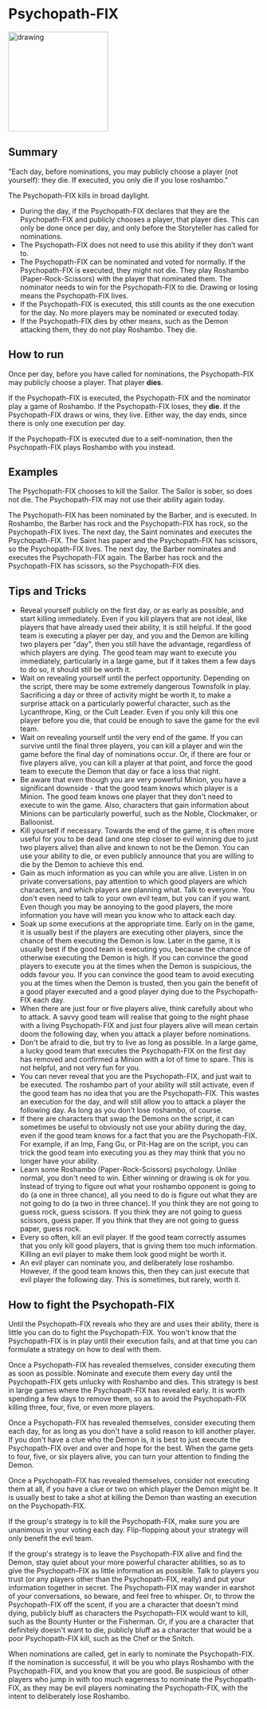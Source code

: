 # Psychopath-FIX

<img src="https://wiki.bloodontheclocktower.com/images/a/a3/Icon_psychopath.png" alt="drawing" width="200"/>

## Summary
"Each day, before nominations, you may publicly choose a player (not yourself): they die. If executed, you only die if you lose roshambo."

The Psychopath-FIX kills in broad daylight.
- During the day, if the Psychopath-FIX declares that they are the Psychopath-FIX and publicly chooses a player, that player dies. This can only be done once per day, and only before the Storyteller has called for nominations.
- The Psychopath-FIX does not need to use this ability if they don’t want to.
- The Psychopath-FIX can be nominated and voted for normally. If the Psychopath-FIX is executed, they might not die. They play Roshambo (Paper-Rock-Scissors) with the player that nominated them. The nominator needs to win for the Psychopath-FIX to die. Drawing or losing means the Psychopath-FIX lives.
- If the Psychopath-FIX is executed, this still counts as the one execution for the day. No more players may be nominated or executed today.
- If the Psychopath-FIX dies by other means, such as the Demon attacking them, they do not play Roshambo. They die.

## How to run
Once per day, before you have called for nominations, the Psychopath-FIX may publicly choose a player. That player **dies**.

If the Psychopath-FIX is executed, the Psychopath-FIX and the nominator play a game of Roshambo. If the Psychopath-FIX loses, they **die**. If the Psychopath-FIX draws or wins, they live. Either way, the day ends, since there is only one execution per day.

If the Psychopath-FIX is executed due to a self-nomination, then the Psychopath-FIX plays Roshambo with you instead.

## Examples

The Psychopath-FIX chooses to kill the Sailor. The Sailor is sober, so does not die. The Psychopath-FIX may not use their ability again today.

The Psychopath-FIX has been nominated by the Barber, and is executed. In Roshambo, the Barber has rock and the Psychopath-FIX has rock, so the Psychopath-FIX lives. The next day, the Saint nominates and executes the Psychopath-FIX. The Saint has paper and the Psychopath-FIX has scissors, so the Psychopath-FIX lives. The next day, the Barber nominates and executes the Psychopath-FIX again. The Barber has rock and the Psychopath-FIX has scissors, so the Psychopath-FIX dies.

## Tips and Tricks

- Reveal yourself publicly on the first day, or as early as possible, and start killing immediately. Even if you kill players that are not ideal, like players that have already used their ability, it is still helpful. If the good team is executing a player per day, and you and the Demon are killing two players per "day", then you still have the advantage, regardless of which players are dying. The good team may want to execute you immediately, particularly in a large game, but if it takes them a few days to do so, it should still be worth it.
- Wait on revealing yourself until the perfect opportunity. Depending on the script, there may be some extremely dangerous Townsfolk in play. Sacrificing a day or three of activity might be worth it, to make a surprise attack on a particularly powerful character, such as the Lycanthrope, King, or the Cult Leader. Even if you only kill this one player before you die, that could be enough to save the game for the evil team.
- Wait on revealing yourself until the very end of the game. If you can survive until the final three players, you can kill a player and win the game before the final day of nominations occur. Or, if there are four or five players alive, you can kill a player at that point, and force the good team to execute the Demon that day or face a loss that night.
- Be aware that even though you are very powerful Minion, you have a significant downside - that the good team knows which player is a Minion. The good team knows one player that they don't need to execute to win the game. Also, characters that gain information about Minions can be particularly powerful, such as the Noble, Clockmaker, or Balloonist.
- Kill yourself if necessary. Towards the end of the game, it is often more useful for you to be dead (and one step closer to evil winning due to just two players alive) than alive and known to not be the Demon. You can use your ability to die, or even publicly announce that you are willing to die by the Demon to achieve this end.
- Gain as much information as you can while you are alive. Listen in on private conversations, pay attention to which good players are which characters, and which players are planning what. Talk to everyone. You don't even need to talk to your own evil team, but you can if you want. Even though you may be annoying to the good players, the more information you have will mean you know who to attack each day.
- Soak up some executions at the appropriate time. Early on in the game, it is usually best if the players are executing other players, since the chance of them executing the Demon is low. Later in the game, it is usually best if the good team is executing you, because the chance of otherwise executing the Demon is high. If you can convince the good players to execute you at the times when the Demon is suspicious, the odds favour you. If you can convince the good team to avoid executing you at the times when the Demon is trusted, then you gain the benefit of a good player executed and a good player dying due to the Psychopath-FIX each day.
- When there are just four or five players alive, think carefully about who to attack. A savvy good team will realise that going to the night phase with a living Psychopath-FIX and just four players alive will mean certain doom the following day, when you attack a player before nominations.
- Don't be afraid to die, but try to live as long as possible. In a large game, a lucky good team that executes the Psychopath-FIX on the first day has removed and confirmed a Minion with a lot of time to spare. This is not helpful, and not very fun for you.
- You can never reveal that you are the Psychopath-FIX, and just wait to be executed. The roshambo part of your ability will still activate, even if the good team has no idea that you are the Psychopath-FIX. This wastes an execution for the day, and will still allow you to attack a player the following day. As long as you don't lose roshambo, of course.
- If there are characters that swap the Demons on the script, it can sometimes be useful to obviously not use your ability during the day, even if the good team knows for a fact that you are the Psychopath-FIX. For example, if an Imp, Fang Gu, or Pit-Hag are on the script, you can trick the good team into executing you as they may think that you no longer have your ability.
- Learn some Roshambo (Paper-Rock-Scissors) psychology. Unlike normal, you don't need to win. Either winning or drawing is ok for you. Instead of trying to figure out what your roshambo opponent is going to do (a one in three chance), all you need to do is figure out what they are not going to do (a two in three chance). If you think they are not going to guess rock, guess scissors. If you think they are not going to guess scissors, guess paper. If you think that they are not going to guess paper, guess rock.
- Every so often, kill an evil player. If the good team correctly assumes that you only kill good players, that is giving them too much information. Killing an evil player to make them look good might be worth it.
- An evil player can nominate you, and deliberately lose roshambo. However, if the good team knows this, then they can just execute that evil player the following day. This is sometimes, but rarely, worth it.

## How to fight the Psychopath-FIX

Until the Psychopath-FIX reveals who they are and uses their ability, there is little you can do to fight the Psychopath-FIX. You won't know that the Psychopath-FIX is in play until their execution fails, and at that time you can formulate a strategy on how to deal with them.

Once a Psychopath-FIX has revealed themselves, consider executing them as soon as possible. Nominate and execute them every day until the Psychopath-FIX gets unlucky with Roshambo and dies. This strategy is best in large games where the Psychopath-FIX has revealed early. It is worth spending a few days to remove them, so as to avoid the Psychopath-FIX killing three, four, five, or even more players.

Once a Psychopath-FIX has revealed themselves, consider executing them each day, for as long as you don't have a solid reason to kill another player. If you don't have a clue who the Demon is, it is best to just execute the Psychopath-FIX over and over and hope for the best. When the game gets to four, five, or six players alive, you can turn your attention to finding the Demon.

Once a Psychopath-FIX has revealed themselves, consider not executing them at all, if you have a clue or two on which player the Demon might be. It is usually best to take a shot at killing the Demon than wasting an execution on the Psychopath-FIX.

If the group's strategy is to kill the Psychopath-FIX, make sure you are unanimous in your voting each day. Flip-flopping about your strategy will only benefit the evil team.

If the group's strategy is to leave the Psychopath-FIX alive and find the Demon, stay quiet about your more powerful character abilities, so as to give the Psychopath-FIX as little information as possible. Talk to players you trust (or any players other than the Psychopath-FIX, really) and put your information together in secret. The Psychopath-FIX may wander in earshot of your conversations, so beware, and feel free to whisper. Or, to throw the Psychopath-FIX off the scent, if you are a character that doesn't mind dying, publicly bluff as characters the Psychopath-FIX would want to kill, such as the Bounty Hunter or the Fisherman. Or, if you are a character that definitely doesn't want to die, publicly bluff as a character that would be a poor Psychopath-FIX kill, such as the Chef or the Snitch.

When nominations are called, get in early to nominate the Psychopath-FIX. If the nomination is successful, it will be you who plays Roshambo with the Psychopath-FIX, and you know that you are good. Be suspicious of other players who jump in with too much eagerness to nominate the Psychopath-FIX, as they may be evil players nominating the Psychopath-FIX, with the intent to deliberately lose Roshambo.
